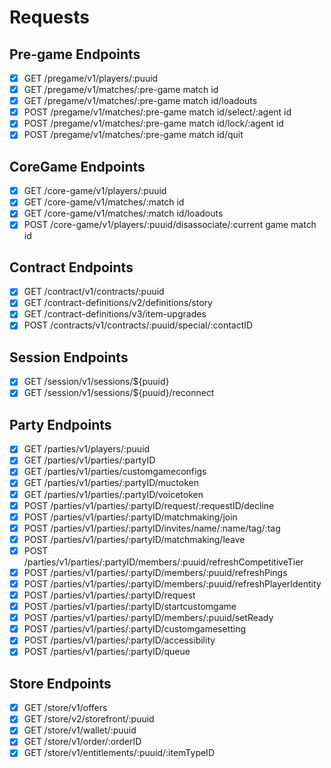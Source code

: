 # Requests

## Pre-game Endpoints
- [x] GET /pregame/v1/players/:puuid
- [x] GET /pregame/v1/matches/:pre-game match id
- [x] GET /pregame/v1/matches/:pre-game match id/loadouts
- [x] POST /pregame/v1/matches/:pre-game match id/select/:agent id
- [x] POST /pregame/v1/matches/:pre-game match id/lock/:agent id
- [x] POST /pregame/v1/matches/:pre-game match id/quit

## CoreGame Endpoints
- [x] GET /core-game/v1/players/:puuid
- [x] GET /core-game/v1/matches/:match id
- [x] GET /core-game/v1/matches/:match id/loadouts
- [x] POST /core-game/v1/players/:puuid/disassociate/:current game match id

## Contract Endpoints
- [x] GET /contract/v1/contracts/:puuid
- [x] GET /contract-definitions/v2/definitions/story
- [x] GET /contract-definitions/v3/item-upgrades
- [x] POST /contracts/v1/contracts/:puuid/special/:contactID

## Session Endpoints
- [x] GET /session/v1/sessions/${puuid}
- [x] GET /session/v1/sessions/${puuid}/reconnect

## Party Endpoints
- [x] GET /parties/v1/players/:puuid
- [x] GET /parties/v1/parties/:partyID
- [x] GET /parties/v1/parties/customgameconfigs
- [x] GET /parties/v1/parties/:partyID/muctoken
- [x] GET /parties/v1/parties/:partyID/voicetoken
- [x] POST /parties/v1/parties/:partyID/request/:requestID/decline
- [x] POST /parties/v1/parties/:partyID/matchmaking/join
- [x] POST /parties/v1/parties/:partyID/invites/name/:name/tag/:tag
- [x] POST /parties/v1/parties/:partyID/matchmaking/leave
- [x] POST /parties/v1/parties/:partyID/members/:puuid/refreshCompetitiveTier
- [x] POST /parties/v1/parties/:partyID/members/:puuid/refreshPings
- [x] POST /parties/v1/parties/:partyID/members/:puuid/refreshPlayerIdentity
- [x] POST /parties/v1/parties/:partyID/request
- [x] POST /parties/v1/parties/:partyID/startcustomgame
- [x] POST /parties/v1/parties/:partyID/members/:puuid/setReady
- [x] POST /parties/v1/parties/:partyID/customgamesetting
- [x] POST /parties/v1/parties/:partyID/accessibility
- [x] POST /parties/v1/parties/:partyID/queue

## Store Endpoints
- [x] GET /store/v1/offers
- [x] GET /store/v2/storefront/:puuid
- [x] GET /store/v1/wallet/:puuid
- [x] GET /store/v1/order/:orderID
- [x] GET /store/v1/entitlements/:puuid/:itemTypeID
